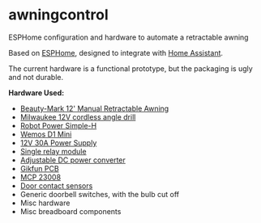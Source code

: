 # awningcontrol
ESPHome configuration and hardware to automate a retractable awning

Based on [ESPHome](https://esphome.io/), designed to integrate with [Home Assistant](https://www.home-assistant.io/).

The current hardware is a functional prototype, but the packaging is ugly and not durable.


**Hardware Used:**
- [Beauty-Mark 12' Manual Retractable Awning](https://www.homedepot.com/p/Beauty-Mark-12-ft-California-DX-Model-Manual-Retractable-Awning-120-in-Projection-in-Tan-White-CAM12-DX-TW/205888522)
- [Milwaukee 12V cordless angle drill](https://www.amazon.com/Bare-Tool-Milwaukee-2415-20-12-Volt-Cordless/dp/B002SQK996)
- [Robot Power Simple-H](http://www.robotpower.com/products/simple-h_info.html)
- [Wemos D1 Mini](https://www.aliexpress.com/item/4000447444004.html?spm=2114.12010612.8148356.7.207b717duyb5pR)
- [12V 30A Power Supply](https://www.aliexpress.com/item/4001041355095.html?spm=a2g0o.cart.0.0.73be3c00i4qFup&mp=1)
- [Single relay module](https://www.aliexpress.com/item/33058192089.html?spm=a2g0o.productlist.0.0.567b77528wt3ly&algo_pvid=5405e8eb-005f-4661-aa5f-649459a72042&algo_expid=5405e8eb-005f-4661-aa5f-649459a72042-48&btsid=0bb0623c16030491096784621e6fe7&ws_ab_test=searchweb0_0,searchweb201602_,searchweb201603_)
- [Adjustable DC power converter](https://www.aliexpress.com/item/32727955770.html?spm=a2g0o.productlist.0.0.21281b4dInFxpQ&algo_pvid=427e732f-c5a9-49b0-8cd6-e2b67c2cedb6&algo_expid=427e732f-c5a9-49b0-8cd6-e2b67c2cedb6-18&btsid=0bb0623a16030491639468880ef306&ws_ab_test=searchweb0_0,searchweb201602_,searchweb201603_)
- [Gikfun PCB](https://smile.amazon.com/Gikfun-Solder-able-Breadboard-Plated-Arduino/dp/B071R3BFNL/ref=sr_1_2?dchild=1&keywords=gikfun+pcb&qid=1603049250&sr=8-2)
- [MCP 23008](https://www.adafruit.com/product/593)
- [Door contact sensors](https://smile.amazon.com/BNYZWOT-Surface-Contact-Sensor-Magnetic/dp/B07VNY4TCS/ref=sr_1_12_sspa?dchild=1&keywords=magnetic+reed+switch&qid=1603049447&sr=8-12-spons&psc=1&spLa=ZW5jcnlwdGVkUXVhbGlmaWVyPUExOE5FRlRBSEZNV0dCJmVuY3J5cHRlZElkPUEwNDk4OTkzOFJQWUcwVUlYVjEmZW5jcnlwdGVkQWRJZD1BMDcxOTc1OTNNQzRaMlhJUjE0VVEmd2lkZ2V0TmFtZT1zcF9tdGYmYWN0aW9uPWNsaWNrUmVkaXJlY3QmZG9Ob3RMb2dDbGljaz10cnVl)
- Generic doorbell switches, with the bulb cut off
- Misc hardware
- Misc breadboard components
